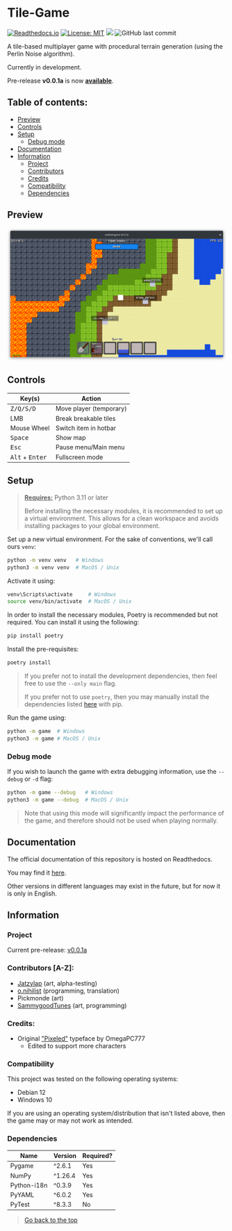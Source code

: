 # Tile-Game

[![Readthedocs.io](https://img.shields.io/badge/repo-readthedocs.io-blue.svg?logo=readthedocs&logoColor=white&label=repository)](https://tile-game.readthedocs.io)
[![License: MIT](https://img.shields.io/github/license/SammygoodTunes/Tile-Game.svg)](https://opensource.org/license/mit)
[![](https://img.shields.io/github/v/release/SammygoodTunes/Tile-Game?include_prereleases&label=pre-release&logo=github)](https://github.com/SammygoodTunes/Tile-Game/releases/tag/alpha)
![GitHub last commit](https://img.shields.io/github/last-commit/SammygoodTunes/Tile-Game?logo=git&logoColor=white)
<!-- 
Uncomment when officially released:
![GitHub Release](https://img.shields.io/github/v/release/SammygoodTunes/Tile-Game) 
-->

A tile-based multiplayer game with procedural terrain generation (using the Perlin Noise algorithm).

Currently in development.

Pre-release **v0.0.1a** is now **[available](https://github.com/SammygoodTunes/Tile-Game/releases/tag/alpha)**.

## Table of contents:
- [Preview](#preview)
- [Controls](#controls)
- [Setup](#setup)
  - [Debug mode](#debug-mode)
- [Documentation](#documentation)
- [Information](#information)
  - [Project](#project)
  - [Contributors](#contributors-a-z)
  - [Credits](#credits)
  - [Compatibility](#compatibility)
  - [Dependencies](#dependencies)

## Preview

![Preview](https://raw.githubusercontent.com/SammygoodTunes/Tile-Game/main/docs/ss.png)

## Controls

| Key(s)                            | Action                  |
|-----------------------------------|-------------------------|
| <kbd>Z/Q/S/D</kbd>                | Move player (temporary) |
| LMB                               | Break breakable tiles   |
| Mouse Wheel                       | Switch item in hotbar   |
| <kbd>Space</kbd>                  | Show map                |
| <kbd>Esc</kbd>                    | Pause menu/Main menu    |
| <kbd>Alt</kbd> + <kbd>Enter</kbd> | Fullscreen mode         |

## Setup

> **<ins>Requires:</ins>** Python 3.11 or later
> 
> Before installing the necessary modules, it is recommended to set up a virtual environment. This allows for a clean workspace and avoids installing packages to your global environment.

Set up a new virtual environment. For the sake of conventions, we'll call ours `venv`:

```bash
python -m venv venv   # Windows
python3 -m venv venv  # MacOS / Unix	
```

Activate it using:

```bash
venv\Scripts\activate     # Windows
source venv/bin/activate  # MacOS / Unix
```

In order to install the necessary modules, Poetry is recommended but not required. You can install it using the following:

```bash
pip install poetry
```

Install the pre-requisites:

```bash
poetry install
```

> If you prefer not to install the development dependencies, then feel free to use the ```--only main``` flag.
> 
> If you prefer not to use `poetry`, then you may manually install the dependencies listed [here](#dependencies) with pip.


Run the game using:

```bash
python -m game  # Windows
python3 -m game # MacOS / Unix
```

### Debug mode

If you wish to launch the game with extra debugging information, use the `--debug` or `-d` flag:

```bash
python -m game --debug   # Windows
python3 -m game --debug  # MacOS / Unix
```

> Note that using this mode will significantly impact the performance of the game, and therefore should not be used when playing normally.

## Documentation

The official documentation of this repository is hosted on Readthedocs.

You may find it [here](https://tile-game.readthedocs.io/en/latest/).

Other versions in different languages may exist in the future, but for now it is only in English.

## Information

### Project

Current pre-release: [v0.0.1a](https://github.com/SammygoodTunes/Tile-Game/releases/tag/alpha)

### Contributors [A-Z]: 
- [Jatzylap](https://github.com/Jatzylap) (art, alpha-testing)
- [o.nihilist](https://github.com/onihilist) (programming, translation)
- Pickmonde (art)
- [SammygoodTunes](https://github.com/SammygoodTunes) (art, programming)

### Credits:
- Original ["Pixeled"](https://www.dafont.com/pixeled.font) typeface by OmegaPC777 
  - Edited to support more characters

### Compatibility

This project was tested on the following operating systems:
- Debian 12
- Windows 10

If you are using an operating system/distribution that isn't listed above, 
then the game may or may not work as intended.

### Dependencies

| Name        | Version | Required? |
|-------------|---------|-----------|
| Pygame      | ^2.6.1  | Yes       |
| NumPy       | ^1.26.4 | Yes       |
| Python-i18n | ^0.3.9  | Yes       |
| PyYAML      | ^6.0.2  | Yes       |
| PyTest      | ^8.3.3  | No        |


> [Go back to the top](#tile-game)

